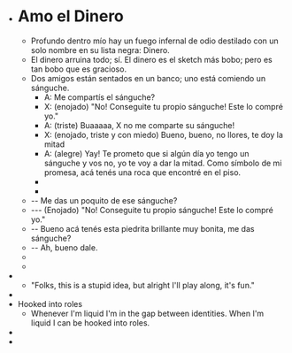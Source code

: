- # Amo el Dinero
	- Profundo dentro mío hay un fuego infernal de odio destilado con un solo nombre en su lista negra: Dinero.
	- El dinero arruina todo; sí. El dinero es el sketch más bobo; pero es tan bobo que es gracioso.
	- Dos amigos están sentados en un banco; uno está comiendo un sánguche.
		- A: Me compartís el sánguche?
		- X: (enojado) "No! Conseguite tu propio sánguche! Este lo compré yo."
		- A: (triste) Buaaaaa, X no me comparte su sánguche!
		- X: (enojado, triste y con miedo) Bueno, bueno, no llores, te doy la mitad
		- A: (alegre) Yay! Te prometo que si algún día yo tengo un sánguche y vos no, yo te voy a dar la mitad. Como símbolo de mi promesa, acá tenés una roca que encontré en el piso.
		-
		-
	- -- Me das un poquito de ese sánguche?
	- --- (Enojado) "No! Conseguite tu propio sánguche! Este lo compré yo."
	- -- Bueno acá tenés esta piedrita brillante muy bonita, me das sánguche?
	- -- Ah, bueno dale.
	-
	-
-
	- "Folks, this is a stupid idea, but alright I'll play along, it's fun."
-
- Hooked into roles
	- Whenever I'm liquid I'm in the gap between identities. When I'm liquid I can be hooked into roles.
-
-